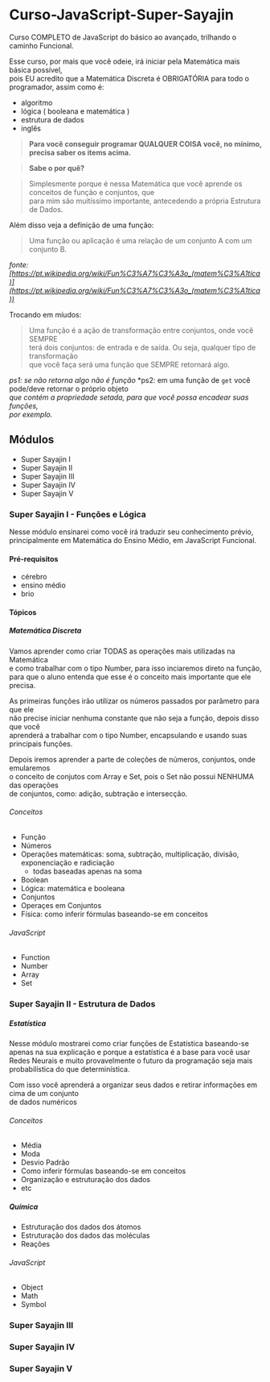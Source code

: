 # Curso-JavaScript-Super-Sayajin
Curso COMPLETO de JavaScript do básico ao avançado, trilhando o caminho Funcional.

Esse curso, por mais que você odeie, irá iniciar pela Matemática mais básica possível,<br>
pois EU acredito que a Matemática Discreta é OBRIGATÓRIA para todo o programador, assim como é:<br>

- algoritmo
- lógica ( booleana e matemática )
- estrutura de dados
- inglês

> **Para você conseguir programar QUALQUER COISA você, no mínimo, precisa saber os items acima.**

> **Sabe o por quê?**

> Simplesmente porque é nessa Matemática que você aprende os conceitos de função e conjuntos, que <br>
para mim são muitíssimo importante, antecedendo a própria Estrutura de Dados.

Além disso veja a definição de uma função:

> Uma função ou aplicação é uma relação de um conjunto A com um conjunto B.

*fonte: [https://pt.wikipedia.org/wiki/Fun%C3%A7%C3%A3o_(matem%C3%A1tica)](https://pt.wikipedia.org/wiki/Fun%C3%A7%C3%A3o_(matem%C3%A1tica))*

Trocando em míudos:

> Uma função é a ação de transformação entre conjuntos, onde você SEMPRE<br> 
terá dois conjuntos: de entrada e de saída. Ou seja, qualquer tipo de transformação<br>
que você faça será uma função que SEMPRE retornará algo.


*ps1: se não retorna algo não é função*
*ps2: em uma função de `get` você pode/deve retornar o próprio objeto<br>
*que contém a propriedade *setada*, para que você possa encadear suas funções,* <br>
*por exemplo.*

## Módulos

- Super Sayajin I
- Super Sayajin II
- Super Sayajin III
- Super Sayajin IV
- Super Sayajin V


### Super Sayajin I - Funções e Lógica

Nesse módulo ensinarei como você irá traduzir seu conhecimento prévio, <br>
principalmente em Matemática do Ensino Médio, em JavaScript Funcional.

#### Pré-requisitos

- cérebro
- ensino médio
- brio

#### Tópicos

##### Matemática Discreta

Vamos aprender como criar TODAS as operações mais utilizadas na Matemática<br> 
e como trabalhar com o tipo Number, para isso inciaremos direto na função, <br>
para que o aluno entenda que esse é o conceito mais importante que ele precisa.

As primeiras funções irão utilizar os números passados por parâmetro para que ele<br>
não precise iniciar nenhuma constante que não seja a função, depois disso que você<br>
aprenderá a trabalhar com o tipo Number, encapsulando e usando suas principais funções.

Depois iremos aprender a parte de coleções de números, conjuntos, onde emularemos<br>
o conceito de conjutos com Array e Set, pois o Set não possui NENHUMA das operações<br>
de conjuntos, como: adição, subtração e intersecção.

###### Conceitos

- Função
- Números
- Operações matemáticas: soma, subtração, multiplicação, divisão, exponenciação e radiciação
  - todas baseadas apenas na soma
- Boolean
- Lógica: matemática e booleana
- Conjuntos
- Operaçes em Conjuntos
- Física: como inferir fórmulas baseando-se em conceitos

###### JavaScript

- Function
- Number
- Array
- Set


### Super Sayajin II - Estrutura de Dados

##### Estatística

Nesse módulo mostrarei como criar funções de Estatística baseando-se apenas
na sua explicação e porque a estatística é a base para você usar Redes Neurais
e muito provavelmente o futuro da programação seja mais probabilística do que determinística.

Com isso você aprenderá a organizar seus dados e retirar informações em cima de um conjunto<br>
de dados numéricos

###### Conceitos

- Média
- Moda
- Desvio Padrão
- Como inferir fórmulas baseando-se em conceitos
- Organização e estruturação dos dados
- etc

##### Química

- Estruturação dos dados dos átomos
- Estruturação dos dados das moléculas
- Reações

###### JavaScript

- Object
- Math
- Symbol

### Super Sayajin III

### Super Sayajin IV

### Super Sayajin V

